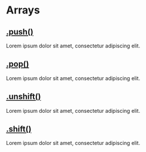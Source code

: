 # Arrays

## [.push()](#push)

Lorem ipsum dolor sit amet, consectetur adipiscing elit.

## [.pop()](#pop)

Lorem ipsum dolor sit amet, consectetur adipiscing elit.

## [.unshift()](#unshift)

Lorem ipsum dolor sit amet, consectetur adipiscing elit.

## [.shift()](#shift)

Lorem ipsum dolor sit amet, consectetur adipiscing elit.


